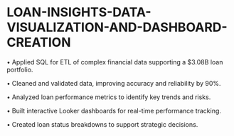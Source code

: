 # LOAN-INSIGHTS-DATA-VISUALIZATION-AND-DASHBOARD-CREATION
• Applied SQL for ETL of complex financial data supporting a $3.08B loan portfolio.

• Cleaned and validated data, improving accuracy and reliability by 90%.

• Analyzed loan performance metrics to identify key trends and risks.

• Built interactive Looker dashboards for real-time performance tracking.

• Created loan status breakdowns to support strategic decisions.
